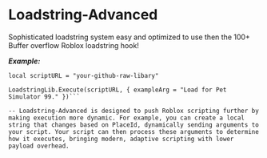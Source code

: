 # Loadstring-Advanced
Sophisticated loadstring system easy and optimized to use then the 100+ Buffer overflow Roblox loadstring hook!

***Example:***

```local LoadstringLib = loadstring(game:HttpGet("https://raw.githubusercontent.com/lovechanting/Loadstring-Advanced/refs/heads/main/loadstring-advanced.lua"))()
local scriptURL = "your-github-raw-libary"

LoadstringLib.Execute(scriptURL, { exampleArg = "Load for Pet Simulator 99." })```

-- Loadstring-Advanced is designed to push Roblox scripting further by making execution more dynamic. For example, you can create a local string that changes based on PlaceId, dynamically sending arguments to your script. Your script can then process these arguments to determine how it executes, bringing modern, adaptive scripting with lower payload overhead.
